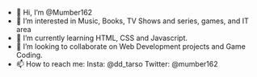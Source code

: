 - 👋 Hi, I’m @Mumber162
- 👀 I’m interested in Music, Books, TV Shows and series, games, and IT area
- 🌱 I’m currently learning HTML, CSS and Javascript.
- 💞️ I’m looking to collaborate on Web Development projects and Game Coding.
- 📫 How to reach me:
      Insta: @dd_tarso
      Twitter: @mumber162

<!---
Mumber162/Mumber162 is a ✨ special ✨ repository because its `README.md` (this file) appears on your GitHub profile.
You can click the Preview link to take a look at your changes.
--->
